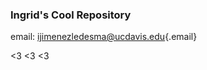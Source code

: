 ### Ingrid's Cool Repository 

email: [ijimenezledesma\@ucdavis.edu](mailto:ijimenezledesma@ucdavis.edu){.email}

\<3 \<3 \<3

